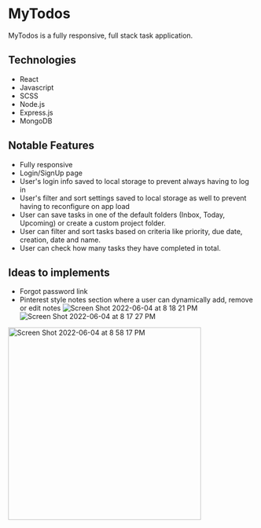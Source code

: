 # MyTodos

MyTodos is a fully responsive, full stack task application.

## Technologies

* React
* Javascript
* SCSS
* Node.js
* Express.js
* MongoDB

## Notable Features
* Fully responsive
* Login/SignUp page
* User's login info saved to local storage to prevent always having to log in
* User's filter and sort settings saved to local storage as well to prevent having to reconfigure on app load
* User can save tasks in one of the default folders (Inbox, Today, Upcoming) or create a custom project folder.
* User can filter and sort tasks based on criteria like priority, due date, creation, date and name.
* User can check how many tasks they have completed in total.

## Ideas to implements
* Forgot password link
* Pinterest style notes section where a user can dynamically add, remove or edit notes
![Screen Shot 2022-06-04 at 8 18 21 PM](https://user-images.githubusercontent.com/72288176/172033550-8875d59a-08dc-4712-b84e-af48cb73a2c1.png)
![Screen Shot 2022-06-04 at 8 17 27 PM](https://user-images.githubusercontent.com/72288176/172033552-4313c6a2-2675-4850-9c20-9c44002a470a.png)

<img width="392" alt="Screen Shot 2022-06-04 at 8 58 17 PM" src="https://user-images.githubusercontent.com/72288176/172034446-096e1894-133d-40f3-84ca-102005f06827.png">
